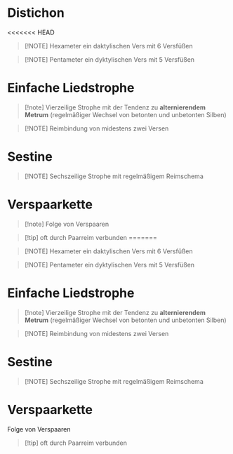 # Distichon
<<<<<<< HEAD

> [!NOTE] Hexameter
> ein daktylischen Vers mit 6 Versfüßen

> [!NOTE] Pentameter
> ein dyktylischen Vers mit 5 Versfüßen

# Einfache Liedstrophe

> [!note] Vierzeilige Strophe
> mit der Tendenz zu **alternierendem Metrum** (regelmäßiger Wechsel von betonten und unbetonten Silben)

> [!NOTE] Reimbindung 
> von midestens zwei Versen

# Sestine

> [!NOTE] Sechszeilige Strophe
> mit regelmäßigem Reimschema

# Verspaarkette

> [!note] Folge von Verspaaren

> [!tip] oft durch Paarreim verbunden
=======

> [!NOTE] Hexameter
> ein daktylischen Vers mit 6 Versfüßen

> [!NOTE] Pentameter
> ein dyktylischen Vers mit 5 Versfüßen

# Einfache Liedstrophe

> [!note] Vierzeilige Strophe
> mit der Tendenz zu **alternierendem Metrum** (regelmäßiger Wechsel von betonten und unbetonten Silben)

> [!NOTE] Reimbindung 
> von midestens zwei Versen

# Sestine

> [!NOTE] Sechszeilige Strophe
> mit regelmäßigem Reimschema

# Verspaarkette
Folge von Verspaaren

> [!tip] oft durch Paarreim verbunden
